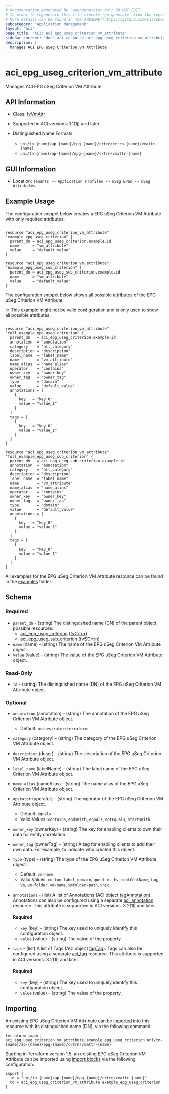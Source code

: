 ```yaml
---
# Documentation generated by "gen/generator.go"; DO NOT EDIT.
# In order to regenerate this file execute `go generate` from the repository root.
# More details can be found in the [README](https://github.com/CiscoDevNet/terraform-provider-aci/blob/master/README.md).
subcategory: "Application Management"
layout: "aci"
page_title: "ACI: aci_epg_useg_criterion_vm_attribute"
sidebar_current: "docs-aci-resource-aci_epg_useg_criterion_vm_attribute"
description: |-
  Manages ACI EPG uSeg Criterion VM Attribute
---
```


# aci_epg_useg_criterion_vm_attribute #

Manages ACI EPG uSeg Criterion VM Attribute



## API Information ##

* Class: [fvVmAttr](https://pubhub.devnetcloud.com/media/model-doc-latest/docs/app/index.html#/objects/fvVmAttr/overview)

* Supported in ACI versions: 1.1(1j) and later.

* Distinguished Name Formats:
  - `uni/tn-{name}/ap-{name}/epg-{name}/crtrn/crtrn-{name}/vmattr-{name}`
  - `uni/tn-{name}/ap-{name}/epg-{name}/crtrn/vmattr-{name}`

## GUI Information ##

* Location: `Tenants -> Application Profiles -> uSeg EPGs -> uSeg Attributes`

## Example Usage ##

The configuration snippet below creates a EPG uSeg Criterion VM Attribute with only required attributes.

```hcl

resource "aci_epg_useg_criterion_vm_attribute" "example_epg_useg_criterion" {
  parent_dn = aci_epg_useg_criterion.example.id
  name      = "vm_attribute"
  value     = "default_value"
}

resource "aci_epg_useg_criterion_vm_attribute" "example_epg_useg_sub_criterion" {
  parent_dn = aci_epg_useg_sub_criterion.example.id
  name      = "vm_attribute"
  value     = "default_value"
}

```
The configuration snippet below shows all possible attributes of the EPG uSeg Criterion VM Attribute.

!> This example might not be valid configuration and is only used to show all possible attributes.

```hcl

resource "aci_epg_useg_criterion_vm_attribute" "full_example_epg_useg_criterion" {
  parent_dn   = aci_epg_useg_criterion.example.id
  annotation  = "annotation"
  category    = "all_category"
  description = "description"
  label_name  = "label_name"
  name        = "vm_attribute"
  name_alias  = "name_alias"
  operator    = "contains"
  owner_key   = "owner_key"
  owner_tag   = "owner_tag"
  type        = "domain"
  value       = "default_value"
  annotations = [
    {
      key   = "key_0"
      value = "value_1"
    }
  ]
  tags = [
    {
      key   = "key_0"
      value = "value_1"
    }
  ]
}

resource "aci_epg_useg_criterion_vm_attribute" "full_example_epg_useg_sub_criterion" {
  parent_dn   = aci_epg_useg_sub_criterion.example.id
  annotation  = "annotation"
  category    = "all_category"
  description = "description"
  label_name  = "label_name"
  name        = "vm_attribute"
  name_alias  = "name_alias"
  operator    = "contains"
  owner_key   = "owner_key"
  owner_tag   = "owner_tag"
  type        = "domain"
  value       = "default_value"
  annotations = [
    {
      key   = "key_0"
      value = "value_1"
    }
  ]
  tags = [
    {
      key   = "key_0"
      value = "value_1"
    }
  ]
}

```

All examples for the EPG uSeg Criterion VM Attribute resource can be found in the [examples](https://github.com/CiscoDevNet/terraform-provider-aci/tree/master/examples/resources/aci_epg_useg_criterion_vm_attribute) folder.

## Schema ##

### Required ###

* `parent_dn` - (string) The distinguished name (DN) of the parent object, possible resources:
  - [aci_epg_useg_criterion](https://registry.terraform.io/providers/CiscoDevNet/aci/latest/docs/resources/epg_useg_criterion) ([fvCrtrn](https://pubhub.devnetcloud.com/media/model-doc-latest/docs/app/index.html#/objects/fvCrtrn/overview))
  - [aci_epg_useg_sub_criterion](https://registry.terraform.io/providers/CiscoDevNet/aci/latest/docs/resources/epg_useg_sub_criterion) ([fvSCrtrn](https://pubhub.devnetcloud.com/media/model-doc-latest/docs/app/index.html#/objects/fvSCrtrn/overview))
* `name` (name) - (string) The name of the EPG uSeg Criterion VM Attribute object.
* `value` (value) - (string) The value of the EPG uSeg Criterion VM Attribute object.

### Read-Only ###

* `id` - (string) The distinguished name (DN) of the EPG uSeg Criterion VM Attribute object.

### Optional ###
  
* `annotation` (annotation) - (string) The annotation of the EPG uSeg Criterion VM Attribute object.
  - Default: `orchestrator:terraform`
* `category` (category) - (string) The category of the EPG uSeg Criterion VM Attribute object.
* `description` (descr) - (string) The description of the EPG uSeg Criterion VM Attribute object.
* `label_name` (labelName) - (string) The label name of the EPG uSeg Criterion VM Attribute object.
* `name_alias` (nameAlias) - (string) The name alias of the EPG uSeg Criterion VM Attribute object.
* `operator` (operator) - (string) The operator of the EPG uSeg Criterion VM Attribute object.
  - Default: `equals`
  - Valid Values: `contains`, `endsWith`, `equals`, `notEquals`, `startsWith`.
* `owner_key` (ownerKey) - (string) The key for enabling clients to own their data for entity correlation.
* `owner_tag` (ownerTag) - (string) A tag for enabling clients to add their own data. For example, to indicate who created this object.
* `type` (type) - (string) The type of the EPG uSeg Criterion VM Attribute object.
  - Default: `vm-name`
  - Valid Values: `custom-label`, `domain`, `guest-os`, `hv`, `rootContName`, `tag`, `vm`, `vm-folder`, `vm-name`, `vmfolder-path`, `vnic`.

* `annotations` - (list) A list of Annotations (ACI object [tagAnnotation](https://pubhub.devnetcloud.com/media/model-doc-latest/docs/app/index.html#/objects/tagAnnotation/overview)). Annotations can also be configured using a separate [aci_annotation](https://registry.terraform.io/providers/CiscoDevNet/aci/latest/docs/resources/annotation) resource. This attribute is supported in ACI versions: 3.2(1l) and later.
  
  #### Required ####
  
  * `key` (key) - (string) The key used to uniquely identify this configuration object.
  * `value` (value) - (string) The value of the property.

* `tags` - (list) A list of Tags (ACI object [tagTag](https://pubhub.devnetcloud.com/media/model-doc-latest/docs/app/index.html#/objects/tagTag/overview)). Tags can also be configured using a separate [aci_tag](https://registry.terraform.io/providers/CiscoDevNet/aci/latest/docs/resources/tag) resource. This attribute is supported in ACI versions: 3.2(1l) and later.
  
  #### Required ####
  
  * `key` (key) - (string) The key used to uniquely identify this configuration object.
  * `value` (value) - (string) The value of the property.

## Importing

An existing EPG uSeg Criterion VM Attribute can be [imported](https://www.terraform.io/docs/import/index.html) into this resource with its distinguished name (DN), via the following command:

```
terraform import aci_epg_useg_criterion_vm_attribute.example_epg_useg_criterion uni/tn-{name}/ap-{name}/epg-{name}/crtrn/vmattr-{name}
```

Starting in Terraform version 1.5, an existing EPG uSeg Criterion VM Attribute can be imported
using [import blocks](https://developer.hashicorp.com/terraform/language/import) via the following configuration:

```
import {
  id = "uni/tn-{name}/ap-{name}/epg-{name}/crtrn/vmattr-{name}"
  to = aci_epg_useg_criterion_vm_attribute.example_epg_useg_criterion
}
```
